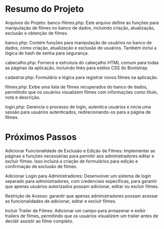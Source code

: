# Resumo do Projeto
Arquivos do Projeto:
banco-filmes.php: Este arquivo define as funções para manipulação de filmes no banco de dados, incluindo criação, atualização, exclusão e obtenção de filmes.

banco.php: Contém funções para manipulação de usuários no banco de dados, como criação, atualização e exclusão de usuários. Também inclui a lógica de hash de senha para segurança.

cabecalho.php: Fornece a estrutura do cabeçalho HTML comum para todas as páginas da aplicação, incluindo links para estilos CSS do Bootstrap.

cadastrar.php: Formulário e lógica para registrar novos filmes na aplicação.

filmes.php: Exibe uma lista de filmes recuperados do banco de dados, permitindo que os usuários visualizem filmes com informações como título, nota e descrição.

login.php: Gerencia o processo de login, autentica usuários e inicia uma sessão para usuários autenticados, redirecionando-os para a página de filmes.

# Próximos Passos

Adicionar Funcionalidade de Exclusão e Edição de Filmes: Implementar as páginas e funções necessárias para permitir aos administradores editar e excluir filmes. Isso incluirá a criação de formulários para edição e confirmação de exclusão de filmes.

Adicionar Login para Administradores: Desenvolver um sistema de login separado para administradores, com credenciais específicas, para garantir que apenas usuários autorizados possam adicionar, editar ou excluir filmes.

Restrição de Acesso: garantir que apenas administradores possam acessar as funcionalidades de adicionar, editar e excluir filmes.

Incluir Trailer de Filmes: Adicionar um campo para armazenar e exibir trailers de filmes, permitindo que os usuários visualizem um trailer antes de decidir assistir ao filme completo.